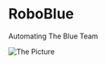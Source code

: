 # RoboBlue

Automating The Blue Team

![The Picture](http://ccdcoe.github.io/roboblue/img/implementation.png)
